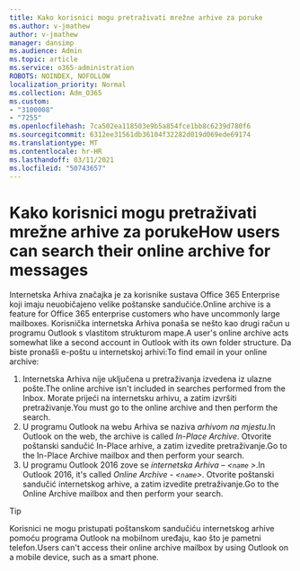 ```yaml
---
title: Kako korisnici mogu pretraživati mrežne arhive za poruke
ms.author: v-jmathew
author: v-jmathew
manager: dansimp
ms.audience: Admin
ms.topic: article
ms.service: o365-administration
ROBOTS: NOINDEX, NOFOLLOW
localization_priority: Normal
ms.collection: Adm_O365
ms.custom:
- "3100008"
- "7255"
ms.openlocfilehash: 7ca502ea118503e9b5a854fce1bb8c6239d780f6
ms.sourcegitcommit: 6312ee31561db36104f32282d019d069ede69174
ms.translationtype: MT
ms.contentlocale: hr-HR
ms.lasthandoff: 03/11/2021
ms.locfileid: "50743657"
---
```

# <a name="how-users-can-search-their-online-archive-for-messages"></a><span data-ttu-id="ce88b-102">Kako korisnici mogu pretraživati mrežne arhive za poruke</span><span class="sxs-lookup"><span data-stu-id="ce88b-102">How users can search their online archive for messages</span></span>

<span data-ttu-id="ce88b-103">Internetska Arhiva značajka je za korisnike sustava Office 365 Enterprise koji imaju neuobičajeno velike poštanske sandučiće.</span><span class="sxs-lookup"><span data-stu-id="ce88b-103">Online archive is a feature for Office 365 enterprise customers who have uncommonly large mailboxes.</span></span> <span data-ttu-id="ce88b-104">Korisnička internetska Arhiva ponaša se nešto kao drugi račun u programu Outlook s vlastitom strukturom mape.</span><span class="sxs-lookup"><span data-stu-id="ce88b-104">A user's online archive acts somewhat like a second account in Outlook with its own folder structure.</span></span> <span data-ttu-id="ce88b-105">Da biste pronašli e-poštu u internetskoj arhivi:</span><span class="sxs-lookup"><span data-stu-id="ce88b-105">To find email in your online archive:</span></span>

1. <span data-ttu-id="ce88b-106">Internetska Arhiva nije uključena u pretraživanja izvedena iz ulazne pošte.</span><span class="sxs-lookup"><span data-stu-id="ce88b-106">The online archive isn't included in searches performed from the Inbox.</span></span> <span data-ttu-id="ce88b-107">Morate prijeći na internetsku arhivu, a zatim izvršiti pretraživanje.</span><span class="sxs-lookup"><span data-stu-id="ce88b-107">You must go to the online archive and then perform the search.</span></span>
2. <span data-ttu-id="ce88b-108">U programu Outlook na webu Arhiva se naziva *arhivom na mjestu*.</span><span class="sxs-lookup"><span data-stu-id="ce88b-108">In Outlook on the web, the archive is called *In-Place Archive*.</span></span> <span data-ttu-id="ce88b-109">Otvorite poštanski sandučić In-Place arhive, a zatim izvedite pretraživanje.</span><span class="sxs-lookup"><span data-stu-id="ce88b-109">Go to the In-Place Archive mailbox and then perform your search.</span></span>
3. <span data-ttu-id="ce88b-110">U programu Outlook 2016 zove se *internetska Arhiva – <`name` >*.</span><span class="sxs-lookup"><span data-stu-id="ce88b-110">In Outlook 2016, it's called *Online Archive - <`name`>*.</span></span> <span data-ttu-id="ce88b-111">Otvorite poštanski sandučić internetskog arhive, a zatim izvedite pretraživanje.</span><span class="sxs-lookup"><span data-stu-id="ce88b-111">Go to the Online Archive mailbox and then perform your search.</span></span>

> [!TIP]
> <span data-ttu-id="ce88b-112">Korisnici ne mogu pristupati poštanskom sandučiću internetskog arhive pomoću programa Outlook na mobilnom uređaju, kao što je pametni telefon.</span><span class="sxs-lookup"><span data-stu-id="ce88b-112">Users can't access their online archive mailbox by using Outlook on a mobile device, such as a smart phone.</span></span>
